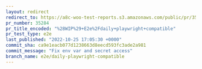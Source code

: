 ```yaml
---
layout: redirect
redirect_to: https://a8c-woo-test-reports.s3.amazonaws.com/public/pr/35284/e2e/index.html
pr_number: 35284
pr_title_encoded: "%28WIP%29+E2e%2Fdaily+playwright+compatible"
pr_test_type: e2e
last_published: "2022-10-25 17:05:30 +0000"
commit_sha: ca9e1eacb077d1238663d8eecd593fc3ade2a981
commit_message: "Fix env var and secret access"
branch_name: e2e/daily-playwright-compatible
---
```

